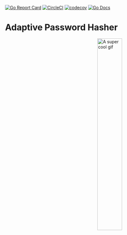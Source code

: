 [![Go Report Card](https://goreportcard.com/badge/github.com/reecerussell/adaptive-password-hasher)](https://goreportcard.com/badge/github.com/reecerussell/adaptive-password-hasher)
[![CircleCI](https://circleci.com/gh/reecerussell/adaptive-password-hasher/tree/master.png?style=shield)](https://circleci.com/gh/reecerussell/adaptive-password-hasher/tree/master.png?style=shield)
[![codecov](https://codecov.io/gh/reecerussell/adaptive-password-hasher/branch/master/graph/badge.svg)](https://codecov.io/gh/reecerussell/adaptive-password-hasher)
[![Go Docs](https://godoc.org/github.com/reecerussell/adaptive-password-hasher?status.svg)](https://godoc.org/github.com/reecerussell/adaptive-password-hasher)

# Adaptive Password Hasher

<img src="https://media.giphy.com/media/loXfQtPqLxGmbLs9h2/giphy.gif" align="right" width="40%" alt="A super cool gif" />
